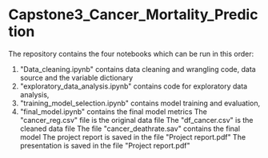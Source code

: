 # Capstone3_Cancer_Mortality_Prediction

The repository contains the four notebooks which can be run in this order:
1. "Data_cleaning.ipynb" contains data cleaning and wrangling code, data source and the variable dictionary  
2. "exploratory_data_analysis.ipynb" contains code for exploratory data analysis, 
3. "training_model_selection.ipynb" contains model training and evaluation, 
4. "final_model.ipynb" contains the final model metrics
The "cancer_reg.csv" file is the original data file
The "df_cancer.csv" is the cleaned data file
The file "cancer_deathrate.sav" contains the final model
The project report is saved in the file "Project report.pdf"
The presentation is saved in the file "Project report.pdf"
